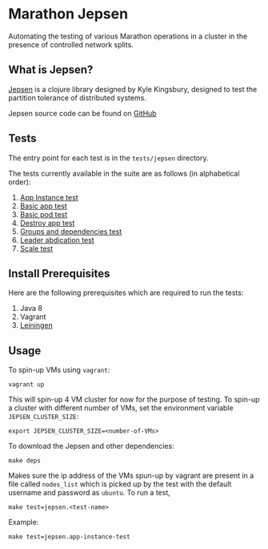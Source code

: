 # Marathon Jepsen

Automating the testing of various Marathon operations in a cluster in the presence of controlled network splits.

## What is Jepsen?

[Jepsen](https://jepsen.io) is a clojure library designed by Kyle Kingsbury, designed to test the partition tolerance of distributed systems.

Jepsen source code can be found on [GitHub](https://github.com/jepsen-io/jepsen)

## Tests

The entry point for each test is in the `tests/jepsen` directory.

The tests currently available in the suite are as follows (in alphabetical order):

1. [App Instance test](test/jepsen/app_instance_test.clj)
1. [Basic app test](test/jepsen/basic_app_test.clj)
1. [Basic pod test](test/jepsen/basic_pod_test.clj)
1. [Destroy app test](test/jepsen/destroy_app_test.clj)
1. [Groups and dependencies test](test/jepsen/groups_dependencies_test.clj)
1. [Leader abdication test](test/jepsen/leader_abdication_test.clj)
1. [Scale test](test/jepsen/scale_test.clj)

## Install Prerequisites

Here are the following prerequisites which are required to run the tests:
1. Java 8
1. Vagrant
1. [Leiningen](https://leiningen.org/#install)

## Usage

To spin-up VMs using `vagrant`:

```
vagrant up
```

This will spin-up 4 VM cluster for now for the purpose of testing.
To spin-up a cluster with different number of VMs, set the environment variable `JEPSEN_CLUSTER_SIZE`:

```
export JEPSEN_CLUSTER_SIZE=<number-of-VMs>
```

To download the Jepsen and other dependencies:

```
make deps
```

Makes sure the ip address of the VMs spun-up by vagrant are present in a file called `nodes_list` which is picked up by the test with the default username and password as `ubuntu`.
To run a test,

```
make test=jepsen.<test-name>
```

Example:

```
make test=jepsen.app-instance-test
```
